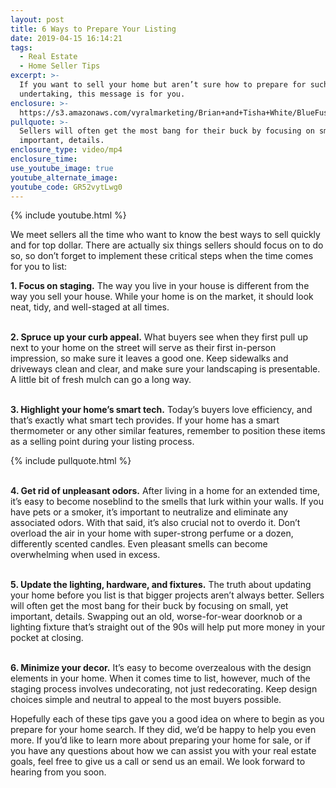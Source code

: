 ```yaml
---
layout: post
title: 6 Ways to Prepare Your Listing
date: 2019-04-15 16:14:21
tags:
  - Real Estate
  - Home Seller Tips
excerpt: >-
  If you want to sell your home but aren’t sure how to prepare for such an
  undertaking, this message is for you.
enclosure: >-
  https://s3.amazonaws.com/vyralmarketing/Brian+and+Tisha+White/BlueFuse+Realty-+What+You+Should+Know+About+Interest+Rates.mp4
pullquote: >-
  Sellers will often get the most bang for their buck by focusing on small, yet
  important, details.
enclosure_type: video/mp4
enclosure_time:
use_youtube_image: true
youtube_alternate_image:
youtube_code: GR52vytLwg0
---
```


{% include youtube.html %}

We meet sellers all the time who want to know the best ways to sell quickly and for top dollar. There are actually six things sellers should focus on to do so, so don’t forget to implement these critical steps when the time comes for you to list:&nbsp;

**1\. Focus on staging.** The way you live in your house is different from the way you sell your house. While your home is on the market, it should look neat, tidy, and well-staged at all times.&nbsp;

<br>**2\. Spruce up your curb appeal.** What buyers see when they first pull up next to your home on the street will serve as their first in-person impression, so make sure it leaves a good one. Keep sidewalks and driveways clean and clear, and make sure your landscaping is presentable. A little bit of fresh mulch can go a long way.&nbsp;

<br>**3\. Highlight your home’s smart tech.** Today’s buyers love efficiency, and that’s exactly what smart tech provides. If your home has a smart thermometer or any other similar features, remember to position these items as a selling point during your listing process.&nbsp;

{% include pullquote.html %}

<br>**4\. Get rid of unpleasant odors.** After living in a home for an extended time, it’s easy to become noseblind to the smells that lurk within your walls. If you have pets or a smoker, it’s important to neutralize and eliminate any associated odors. With that said, it’s also crucial not to overdo it. Don’t overload the air in your home with super-strong perfume or a dozen, differently scented candles. Even pleasant smells can become overwhelming when used in excess.&nbsp;

<br>**5\. Update the lighting, hardware, and fixtures.** The truth about updating your home before you list is that bigger projects aren’t always better. Sellers will often get the most bang for their buck by focusing on small, yet important, details. Swapping out an old, worse-for-wear doorknob or a lighting fixture that’s straight out of the 90s will help put more money in your pocket at closing.&nbsp;

<br>**6\. Minimize your decor.** It’s easy to become overzealous with the design elements in your home. When it comes time to list, however, much of the staging process involves undecorating, not just redecorating. Keep design choices simple and neutral to appeal to the most buyers possible.

Hopefully each of these tips gave you a good idea on where to begin as you prepare for your home search. If they did, we’d be happy to help you even more. If you’d like to learn more about preparing your home for sale, or if you have any questions about how we can assist you with your real estate goals, feel free to give us a call or send us an email. We look forward to hearing from you soon.